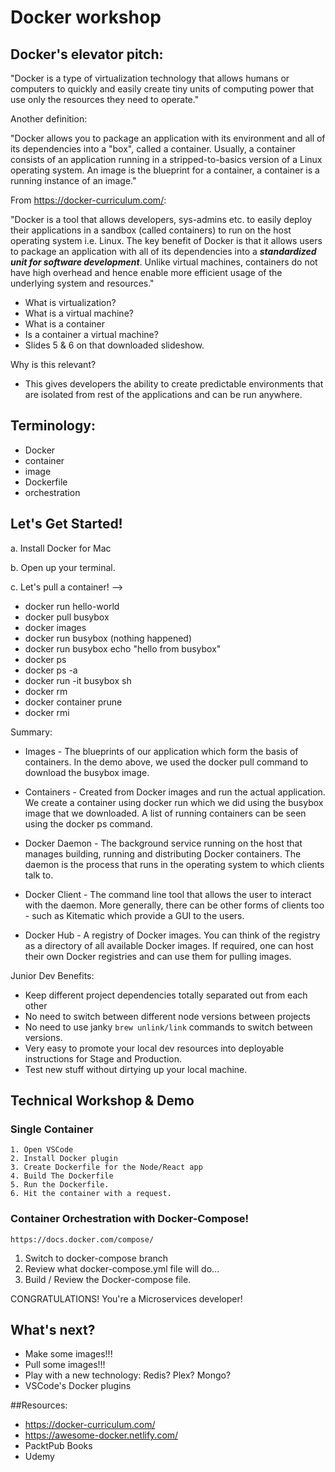 Docker workshop
=====

## Docker's elevator pitch:

"Docker is a type of virtualization technology that allows humans or computers to quickly and easily create tiny units of computing power that use only the resources they need to operate."

Another definition:
	
"Docker allows you to package an application with its environment and all of its dependencies into a "box", called a container. Usually, a container consists of an application running in a stripped-to-basics version of a Linux operating system. An image is the blueprint for a container, a container is a running instance of an image."
	
From https://docker-curriculum.com/:
	
"Docker is a tool that allows developers, sys-admins etc. to easily deploy their applications in a sandbox (called containers) to run on the host operating system i.e. Linux. The key benefit of Docker is that it allows users to package an application with all of its dependencies into a ***standardized unit for software development***. Unlike virtual machines, containers do not have high overhead and hence enable more efficient usage of the underlying system and resources."

* What is virtualization?
* What is a virtual machine?
* What is a container
* Is a container a virtual machine?
* Slides 5 & 6 on that downloaded slideshow.

Why is this relevant?

  - This gives developers the ability to create predictable environments that are isolated from rest of the applications and can be run anywhere.

## Terminology:

* Docker
* container
* image
* Dockerfile
* orchestration


## Let's Get Started!

 a. Install Docker for Mac
 
 b. Open up your terminal.
 
 c. Let's pull a container! -->
* docker run hello-world
* docker pull busybox
* docker images
* docker run busybox (nothing happened)
* docker run busybox echo "hello from busybox"
* docker ps
* docker ps -a
* docker run -it busybox sh
* docker rm
* docker container prune
* docker rmi

 Summary:
* Images - The blueprints of our application which form the basis of containers. In the demo above, we used the docker pull command to download the busybox image.

* Containers - Created from Docker images and run the actual application. We create a container using docker run which we did using the busybox image that we downloaded. A list of running containers can be seen using the docker ps command.

* Docker Daemon - The background service running on the host that manages building, running and distributing Docker containers. The daemon is the process that runs in the operating system to which clients talk to.
* Docker Client - The command line tool that allows the user to interact with the daemon. More generally, there can be other forms of clients too - such as Kitematic which provide a GUI to the users.

* Docker Hub - A registry of Docker images. You can think of the registry as a directory of all available Docker images. If required, one can host their own Docker registries and can use them for pulling images.


Junior Dev Benefits:
 - Keep different project dependencies totally separated out from each other
 - No need to switch between different node versions between projects
 - No need to use janky `brew unlink/link` commands to switch between versions.
 - Very easy to promote your local dev resources into deployable instructions for Stage and Production.
 - Test new stuff without dirtying up your local machine.


## Technical Workshop & Demo

### Single Container

 	1. Open VSCode
 	2. Install Docker plugin
 	3. Create Dockerfile for the Node/React app
 	4. Build The Dockerfile
 	5. Run the Dockerfile.
 	6. Hit the container with a request.

### Container Orchestration with Docker-Compose!
`https://docs.docker.com/compose/`
1. Switch to docker-compose branch
2. Review what docker-compose.yml file will do...
3. Build / Review the Docker-compose file.

CONGRATULATIONS!  You're a Microservices developer!

## What's next?
* Make some images!!!
* Pull some images!!!
* Play with a new technology:  Redis?  Plex? Mongo?
* VSCode's Docker plugins

##Resources:
* https://docker-curriculum.com/
* https://awesome-docker.netlify.com/
* PacktPub Books
* Udemy
